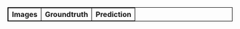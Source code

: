 <!DOCTYPE html>
<html>
<style>
table, th, td {
  border:1px solid black;
}
</style>
<body>

<table style="width:100%">
  <tr>
    <th>   Images   </th>
    <th>Groundtruth</th>
    <th>Prediction</th>
  </tr>
  <tr>
</body>
</html>

